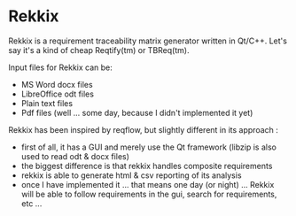 # Rekkix
Rekkix is a requirement traceability matrix generator written in Qt/C++. Let's say it's a kind of cheap Reqtify(tm) or TBReq(tm).

Input files for Rekkix can be:
* MS Word docx files
* LibreOffice odt files
* Plain text files
* Pdf files (well ... some day, because I didn't implemented it yet)

Rekkix has been inspired by reqflow, but slightly different in its approach :
* first of all, it has a GUI and merely use the Qt framework (libzip is also used to read odt & docx files)
* the biggest difference is that rekkix handles composite requirements
* rekkix is able to generate html & csv reporting of its analysis
* once I have implemented it ... that means one day (or night) ... Rekkix will be able to follow requirements in the gui, search for requirements, etc ...





